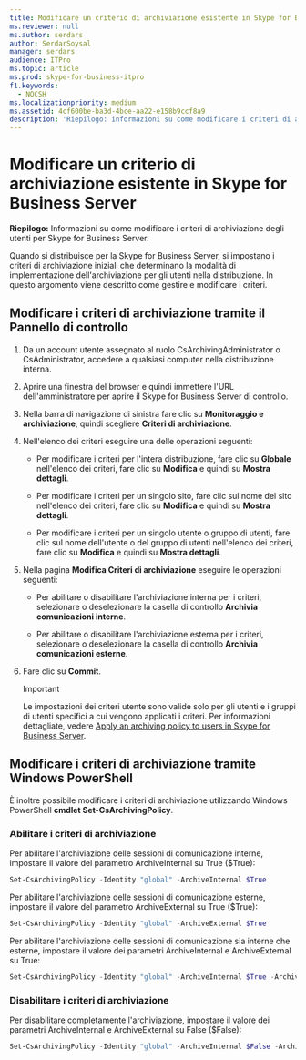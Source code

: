 ```yaml
---
title: Modificare un criterio di archiviazione esistente in Skype for Business Server
ms.reviewer: null
ms.author: serdars
author: SerdarSoysal
manager: serdars
audience: ITPro
ms.topic: article
ms.prod: skype-for-business-itpro
f1.keywords:
  - NOCSH
ms.localizationpriority: medium
ms.assetid: 4cf600be-ba3d-4bce-aa22-e158b9ccf8a9
description: 'Riepilogo: informazioni su come modificare i criteri di archiviazione degli utenti per Skype for Business Server.'
---
```


# <a name="change-an-existing-archiving-policy-in-skype-for-business-server"></a>Modificare un criterio di archiviazione esistente in Skype for Business Server
 
**Riepilogo:** Informazioni su come modificare i criteri di archiviazione degli utenti per Skype for Business Server.
  
Quando si distribuisce per la Skype for Business Server, si impostano i criteri di archiviazione iniziali che determinano la modalità di implementazione dell'archiviazione per gli utenti nella distribuzione. In questo argomento viene descritto come gestire e modificare i criteri. 
  
## <a name="change-archiving-policies-by-using-the-control-panel"></a>Modificare i criteri di archiviazione tramite il Pannello di controllo

1. Da un account utente assegnato al ruolo CsArchivingAdministrator o CsAdministrator, accedere a qualsiasi computer nella distribuzione interna. 
    
2. Aprire una finestra del browser e quindi immettere l'URL dell'amministratore per aprire il Skype for Business Server di controllo. 
    
3. Nella barra di navigazione di sinistra fare clic su **Monitoraggio e archiviazione**, quindi scegliere **Criteri di archiviazione**.
    
4. Nell'elenco dei criteri eseguire una delle operazioni seguenti: 
    
   - Per modificare i criteri per l'intera distribuzione, fare clic su **Globale** nell'elenco dei criteri, fare clic su **Modifica** e quindi su **Mostra dettagli**.
    
   - Per modificare i criteri per un singolo sito, fare clic sul nome del sito nell'elenco dei criteri, fare clic su **Modifica** e quindi su **Mostra dettagli**.
    
   - Per modificare i criteri per un singolo utente o gruppo di utenti, fare clic sul nome dell'utente o del gruppo di utenti nell'elenco dei criteri, fare clic su **Modifica** e quindi su **Mostra dettagli**.
    
5. Nella pagina **Modifica Criteri di archiviazione** eseguire le operazioni seguenti:
    
   - Per abilitare o disabilitare l'archiviazione interna per i criteri, selezionare o deselezionare la casella di controllo **Archivia comunicazioni interne**.
    
   - Per abilitare o disabilitare l'archiviazione esterna per i criteri, selezionare o deselezionare la casella di controllo **Archivia comunicazioni esterne**.
    
6. Fare clic su **Commit**.
    
    > [!IMPORTANT]
    > Le impostazioni dei criteri utente sono valide solo per gli utenti e i gruppi di utenti specifici a cui vengono applicati i criteri. Per informazioni dettagliate, vedere [Apply an archiving policy to users in Skype for Business Server](apply-a-policy-to-users.md). 
  
## <a name="change-archiving-policies-by-using-windows-powershell"></a>Modificare i criteri di archiviazione tramite Windows PowerShell

È inoltre possibile modificare i criteri di archiviazione utilizzando Windows PowerShell **cmdlet Set-CsArchivingPolicy**.
  
### <a name="enable-archiving-policies"></a>Abilitare i criteri di archiviazione

Per abilitare l'archiviazione delle sessioni di comunicazione interne, impostare il valore del parametro ArchiveInternal su True ($True): 
  
```PowerShell
Set-CsArchivingPolicy -Identity "global" -ArchiveInternal $True
```

Per abilitare l'archiviazione delle sessioni di comunicazione esterne, impostare il valore del parametro ArchiveExternal su True ($True): 
  
```PowerShell
Set-CsArchivingPolicy -Identity "global" -ArchiveExternal $True
```

Per abilitare l'archiviazione delle sessioni di comunicazione sia interne che esterne, impostare il valore dei parametri ArchiveInternal e ArchiveExternal su True: 
  
```PowerShell
Set-CsArchivingPolicy -Identity "global" -ArchiveInternal $True -ArchiveExternal $True
```

### <a name="disable-archiving-policies"></a>Disabilitare i criteri di archiviazione

Per disabilitare completamente l'archiviazione, impostare il valore dei parametri ArchiveInternal e ArchiveExternal su False ($False): 
  
```PowerShell
Set-CsArchivingPolicy -Identity "global" -ArchiveInternal $False -ArchiveExternal $False
```
